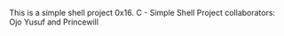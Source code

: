 This is a simple shell project 
0x16. C - Simple Shell Project
collaborators: Ojo Yusuf and Princewill
